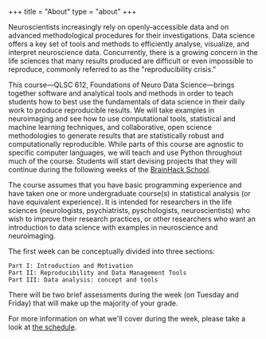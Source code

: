 +++
title = "About"
type = "about"
+++

Neuroscientists increasingly rely on openly-accessible data and on advanced methodological procedures for their investigations. Data science offers a key set of tools and methods to efficiently analyse, visualize, and interpret neuroscience data. Concurrently, there is a growing concern in the life sciences that many results produced are difficult or even impossible to reproduce, commonly referred to as the "reproducibility crisis."

This course&mdash;QLSC 612, Foundations of Neuro Data Science&mdash;brings together software and analytical tools and methods in order to teach students how to best use the fundamentals of data science in their daily work to produce reproducible results. We will take examples in neuroimaging and see how to use computational tools, statistical and machine learning techniques, and collaborative, open science methodologies to generate results that are statistically robust and computationally reproducible. While parts of this course are agnostic to specific computer languages, we will teach and use Python throughout much of the course. Students will start devising projects that they will continue during the following weeks of the [BrainHack School](https://school.brainhackmtl.org/).

The course assumes that you have basic programming experience and have taken one or more undergraduate course(s) in statistical analysis (or have equivalent experience). It is intended for researchers in the life sciences (neurologists, psychiatrists, pyschologists, neuroscientists) who wish to improve their research practices, or other researchers who want an introduction to data science with examples in neuroscience and neuroimaging.

The first week can be conceptually divided into three sections:

    Part I: Introduction and Motivation
    Part II: Reproducibility and Data Management Tools
    Part III: Data analysis: concept and tools

There will be two brief assessments during the week (on Tuesday and Friday) that will make up the majority of your grade.

For more information on what we'll cover during the week, please take a look at [the schedule](../schedule/).
